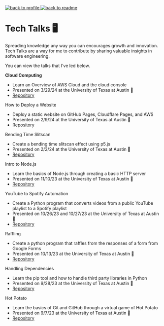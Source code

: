 <a href="https://github.com/cloudydaiyz" target="_blank">
<img src="https://img.shields.io/badge/-back_to_profile-black?" alt="back to profile" />
</a>
<a href="./README.md" target="_blank">
<img src="https://img.shields.io/badge/-back_to_readme-black?" alt="back to readme" />
</a>

# Tech Talks 🖥

Spreading knowledge any way you can encourages growth and innovation. Tech Talks are a way for me to contribute by sharing valuable insights in software engineering.

You can view the talks that I've led below.

<!-- For sponsored workshops, use: ![Sponsored](https://img.shields.io/badge/-Sponsored-green?style=plastic) -->

**Cloud Computing**

-   Learn an Overview of AWS Cloud and the cloud console
-   Presented on 3/29/24 at the University of Texas at Austin 🏫
-   [Repository](https://docs.google.com/presentation/d/1o8gQKZn-853C677YaowEK5QgQ3LM176nI0cHB8qGkZI/edit?usp=sharing)

How to Deploy a Website

-   Deploy a static website on GitHub Pages, Cloudflare Pages, and AWS
-   Presented on 2/9/24 at the University of Texas at Austin 🏫
-   [Repository](https://github.com/UT-ABCS/deployment-ws)

Bending Time Slitscan

-   Create a bending time slitscan effect using p5.js
-   Presented on 2/2/24 at the University of Texas at Austin 🏫
-   [Repository](https://github.com/UT-ABCS/bending-time-slitscan-ws)

Intro to Node.js

-   Learn the basics of Node.js through creating a basic HTTP server
-   Presented on 11/10/23 at the University of Texas at Austin 🏫
-   [Repository](https://github.com/UT-ABCS/intro-to-node-ws)

YouTube to Spotify Automation

-   Create a Python program that converts videos from a public YouTube playlist to a Spotify playlist
-   Presented on 10/26/23 and 10/27/23 at the University of Texas at Austin 🏫
-   [Repository](https://github.com/UT-ABCS/youtube-to-spotify-py)

Raffling

-   Create a python program that raffles from the responses of a form from Google Forms
-   Presented on 10/13/23 at the University of Texas at Austin 🏫
-   [Repository](https://github.com/UT-ABCS/raffle-ws)

Handling Dependencies

-   Learn the pip tool and how to handle third party libraries in Python
-   Presented on 9/28/23 at the University of Texas at Austin 🏫
-   [Repository](https://github.com/UT-ABCS/raffle-ws)

Hot Potato

-   Learn the basics of Git and GitHub through a virtual game of Hot Potato
-   Presented on 9/7/23 at the University of Texas at Austin 🏫
-   [Repository](https://github.com/UT-ABCS/raffle-ws)
